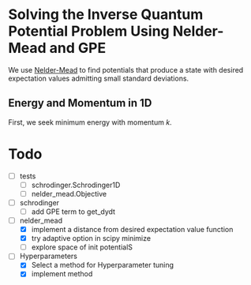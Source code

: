 # Solving the Inverse Quantum Potential Problem Using Nelder-Mead and GPE
We use [Nelder-Mead](https://en.wikipedia.org/wiki/Nelder%E2%80%93Mead_method) to find potentials that produce a state with desired expectation values admitting small standard deviations.

## Energy and Momentum in 1D
First, we seek minimum energy with momentum $k$.


# Todo
- [ ] tests
    - [ ] schrodinger.Schrodinger1D
    - [ ] nelder_mead.Objective
- [ ] schrodinger
    - [ ] add GPE term to get_dydt
- [ ] nelder_mead
  - [x] implement a distance from desired expectation value function
  - [x] try adaptive option in scipy minimize
  - [ ] explore space of init potentialS
- [ ] Hyperparameters
  - [x] Select a method for Hyperparameter tuning
  - [x] implement method
